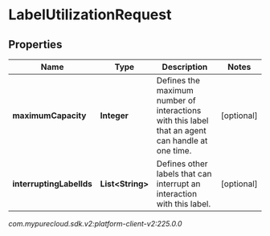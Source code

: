 # LabelUtilizationRequest


## Properties

| Name | Type | Description | Notes |
| ------------ | ------------- | ------------- | ------------- |
| **maximumCapacity** | **Integer** | Defines the maximum number of interactions with this label that an agent can handle at one time. |  [optional] |
| **interruptingLabelIds** | **List&lt;String&gt;** | Defines other labels that can interrupt an interaction with this label. |  [optional] |




_com.mypurecloud.sdk.v2:platform-client-v2:225.0.0_
